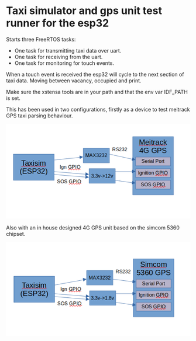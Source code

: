 Taxi simulator and gps unit test runner for the esp32
=============================================================

Starts three FreeRTOS tasks:
  - One task for transmitting taxi data over uart.
  - One task for receiving from the uart.
  - One task for monitoring for touch events.

When a touch event is received the esp32 will cycle to the next
section of taxi data. Moving between vacancy, occupied and print.

Make sure the xstensa tools are in your path and that the env
var IDF_PATH is set.

This has been used in two configurations, firstly as a device to test meitrack GPS taxi parsing behaviour.

![Serial](https://github.com/scattym/esp32-taxisim/blob/master/misc/ConnectivityMeitrack.png?raw=true)

Also with an in house designed 4G GPS unit based on the simcom 5360 chipset.

![Serial](https://github.com/scattym/esp32-taxisim/blob/master/misc/ConnectivitySimcom.png?raw=true)
